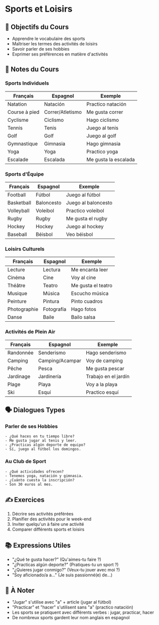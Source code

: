 # Sports et Loisirs

## 🎯 Objectifs du Cours
- Apprendre le vocabulaire des sports
- Maîtriser les termes des activités de loisirs
- Savoir parler de ses hobbies
- Exprimer ses préférences en matière d'activités

## 📝 Notes du Cours

### Sports Individuels
| Français | Espagnol | Exemple |
|----------|----------|----------|
| Natation | Natación | Practico natación |
| Course à pied | Correr/Atletismo | Me gusta correr |
| Cyclisme | Ciclismo | Hago ciclismo |
| Tennis | Tenis | Juego al tenis |
| Golf | Golf | Juego al golf |
| Gymnastique | Gimnasia | Hago gimnasia |
| Yoga | Yoga | Practico yoga |
| Escalade | Escalada | Me gusta la escalada |

### Sports d'Équipe
| Français | Espagnol | Exemple |
|----------|----------|----------|
| Football | Fútbol | Juego al fútbol |
| Basketball | Baloncesto | Juego al baloncesto |
| Volleyball | Voleibol | Practico voleibol |
| Rugby | Rugby | Me gusta el rugby |
| Hockey | Hockey | Juego al hockey |
| Baseball | Béisbol | Veo béisbol |

### Loisirs Culturels
| Français | Espagnol | Exemple |
|----------|----------|----------|
| Lecture | Lectura | Me encanta leer |
| Cinéma | Cine | Voy al cine |
| Théâtre | Teatro | Me gusta el teatro |
| Musique | Música | Escucho música |
| Peinture | Pintura | Pinto cuadros |
| Photographie | Fotografía | Hago fotos |
| Danse | Baile | Bailo salsa |

### Activités de Plein Air
| Français | Espagnol | Exemple |
|----------|----------|----------|
| Randonnée | Senderismo | Hago senderismo |
| Camping | Camping/Acampar | Voy de camping |
| Pêche | Pesca | Me gusta pescar |
| Jardinage | Jardinería | Trabajo en el jardín |
| Plage | Playa | Voy a la playa |
| Ski | Esquí | Practico esquí |

## 🗣️ Dialogues Types

### Parler de ses Hobbies
```español
- ¿Qué haces en tu tiempo libre?
- Me gusta jugar al tenis y leer.
- ¿Practicas algún deporte de equipo?
- Sí, juego al fútbol los domingos.
```

### Au Club de Sport
```español
- ¿Qué actividades ofrecen?
- Tenemos yoga, natación y gimnasia.
- ¿Cuánto cuesta la inscripción?
- Son 30 euros al mes.
```

## ✍️ Exercices
1. Décrire ses activités préférées
2. Planifier des activités pour le week-end
3. Inviter quelqu'un à faire une activité
4. Comparer différents sports et loisirs

## 📚 Expressions Utiles
- "¿Qué te gusta hacer?" (Qu'aimes-tu faire ?)
- "¿Practicas algún deporte?" (Pratiques-tu un sport ?)
- "¿Quieres jugar conmigo?" (Veux-tu jouer avec moi ?)
- "Soy aficionado/a a..." (Je suis passionné(e) de...)

## 📌 À Noter
- "Jugar" s'utilise avec "a" + article (jugar al fútbol)
- "Practicar" et "hacer" s'utilisent sans "a" (practico natación)
- Les sports se pratiquent avec différents verbes : jugar, practicar, hacer
- De nombreux sports gardent leur nom anglais en espagnol
